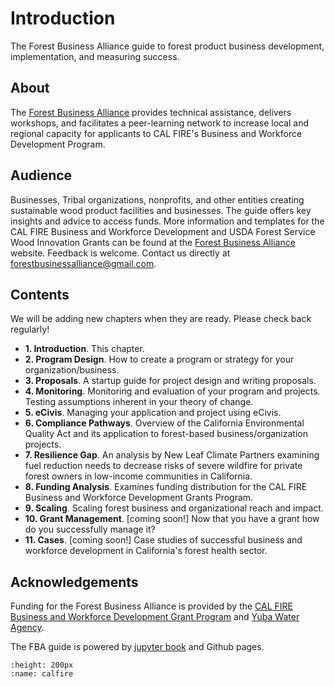 # Introduction

The Forest Business Alliance guide to forest product business development, implementation, and measuring success.

## About

The [Forest Business Alliance](https://www.forestbusinessalliance.org/) provides technical assistance, delivers workshops, and facilitates a peer-learning network to increase local and regional capacity for applicants to CAL FIRE's Business and Workforce Development Program.

## Audience

Businesses, Tribal organizations, nonprofits, and other entities creating sustainable wood product facilities and businesses. The guide offers key insights and advice to access funds. More information and templates for the CAL FIRE Business and Workforce Development and USDA Forest Service Wood Innovation Grants can be found at the [Forest Business Alliance](https://www.forestbusinessalliance.org/) website. Feedback is welcome. Contact us directly at [forestbusinessalliance@gmail.com](mailto:'forestbusinessalliance.com').

## Contents
We will be adding new chapters when they are ready. Please check back regularly!

- **1. Introduction**. This chapter.
- **2. Program Design**. How to create a program or strategy for your organization/business.
- **3. Proposals**. A startup guide for project design and writing proposals.
- **4. Monitoring**. Monitoring and evaluation of your program and projects. Testing assumptions inherent in your theory of change.
- **5. eCivis**. Managing your application and project using eCivis.
- **6. Compliance Pathways**. Overview of the California Environmental Quality Act and its application to forest-based business/organization projects.
- **7. Resilience Gap**. An analysis by New Leaf Climate Partners examining fuel reduction needs to decrease risks of severe wildfire for private forest owners in low-income communities in California.
- **8. Funding Analysis**. Examines funding distribution for the CAL FIRE Business and Workforce Development Grants Program.
- **9. Scaling**. Scaling forest business and organizational reach and impact.
- **10. Grant Management**. [coming soon!] Now that you have a grant how do you successfully manage it?
- **11. Cases**. [coming soon!] Case studies of successful business and workforce development in California's forest health sector.

## Acknowledgements
Funding for the Forest Business Alliance is provided by the [CAL FIRE Business and Workforce Development Grant Program](https://www.fire.ca.gov/what-we-do/natural-resource-management/climate-and-energy-program/wood-products-and-bioenergy) and [Yuba Water Agency](https://www.yubawater.org).

The FBA guide is powered by [jupyter book](https://jupyterbook.org/en/stable/intro.html) and Github pages.

```{image} /calfire.png
:height: 200px
:name: calfire
```

